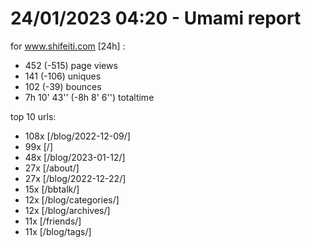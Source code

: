 # 24/01/2023 04:20 - Umami report
for www.shifeiti.com [24h] :

 - 452 (-515) page views
 - 141 (-106) uniques
 - 102 (-39) bounces
 - 7h 10' 43'' (-8h 8' 6'') totaltime


top 10 urls:
 - 108x [/blog/2022-12-09/]
 - 99x [/]
 - 48x [/blog/2023-01-12/]
 - 27x [/about/]
 - 27x [/blog/2022-12-22/]
 - 15x [/bbtalk/]
 - 12x [/blog/categories/]
 - 12x [/blog/archives/]
 - 11x [/friends/]
 - 11x [/blog/tags/]


